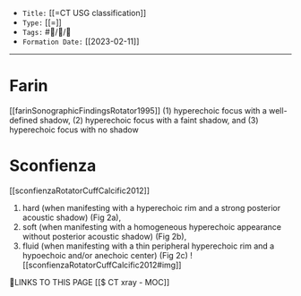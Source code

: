 
-   `Title:` [[=CT USG classification]]
-   `Type:` [[=]]
-   `Tags:` #🧠️/📝️/🌱️ 
-   `Formation Date:` [[2023-02-11]]
---

# Farin
[[farinSonographicFindingsRotator1995]]
(1) hyperechoic focus with a well-defined shadow, 
(2) hyperechoic focus with a faint shadow, and 
(3) hyperechoic focus with no shadow

# Sconfienza
[[sconfienzaRotatorCuffCalcific2012]]
1. hard (when manifesting with a hyperechoic rim and a strong posterior acoustic shadow) (Fig 2a), 
2. soft (when manifesting with a homogeneous hyperechoic appearance without posterior acoustic shadow) (Fig 2b), 
3. fluid (when manifesting with a thin peripheral hyperechoic rim and a hypoechoic and/or anechoic center) (Fig 2c)
![[sconfienzaRotatorCuffCalcific2012#img]]




🔗LINKS TO THIS PAGE
[[$ CT xray - MOC]]